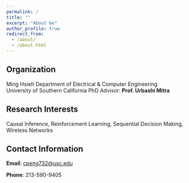```yaml
---
permalink: /
title: ""
excerpt: "About me"
author_profile: true
redirect_from: 
  - /about/
  - /about.html
---
```


## Organization
Ming Hsieh Department of Electrical & Computer Engineering  
University of Southern California
PhD Advisor: **Prof. Urbashi Mitra**

## Research Interests
Causal Inference, Reinforcement Learning, Sequential Decision Making, Wireless Networks

## Contact Information
**Email**: cpeng732@usc.edu

**Phone**: 213-590-9405
